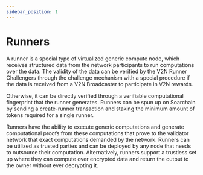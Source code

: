 ```yaml
---
sidebar_position: 1
---
```


# Runners

A runner is a special type of virtualized generic compute node, which receives structured data from the network participants to run computations over the data. The validity of the data can be verified by the V2N Runner Challengers through the challenge mechanism with a special procedure if the data is received from a V2N Broadcaster to participate in V2N rewards. 

Otherwise, it can be directly verified through a verifiable computational fingerprint that the runner generates. Runners can be spun up on Soarchain by sending a create-runner transaction and staking the minimum amount of tokens required for a single runner.

Runners have the ability to execute generic computations and generate computational proofs from these computations that prove to the validator network that exact computations demanded by the network. Runners can be utilized as trusted parties and can be deployed by any node that needs to outsource their computation. Alternatively, runners support a trustless set up where they can compute over encrypted data and return the output to the owner without ever decrypting it. 
